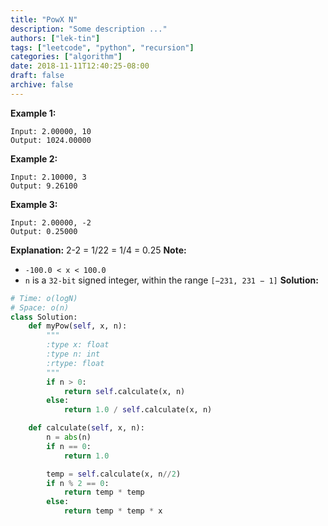 ```yaml
---
title: "PowX N"
description: "Some description ..."
authors: ["lek-tin"]
tags: ["leetcode", "python", "recursion"]
categories: ["algorithm"]
date: 2018-11-11T12:40:25-08:00
draft: false
archive: false
---
```

**Example 1:**
```
Input: 2.00000, 10
Output: 1024.00000
```
**Example 2:**
```
Input: 2.10000, 3
Output: 9.26100
```
**Example 3:**
```
Input: 2.00000, -2
Output: 0.25000
```
**Explanation:** 2-2 = 1/22 = 1/4 = 0.25
**Note:**
- `-100.0 < x < 100.0`
- `n` is a `32-bit` signed integer, within the range `[−231, 231 − 1]`
**Solution:**
```python
# Time: o(logN)
# Space: o(n)
class Solution:
    def myPow(self, x, n):
        """
        :type x: float
        :type n: int
        :rtype: float
        """
        if n > 0:
            return self.calculate(x, n)
        else:
            return 1.0 / self.calculate(x, n)

    def calculate(self, x, n):
        n = abs(n)
        if n == 0:
            return 1.0

        temp = self.calculate(x, n//2)
        if n % 2 == 0:
            return temp * temp
        else:
            return temp * temp * x

```